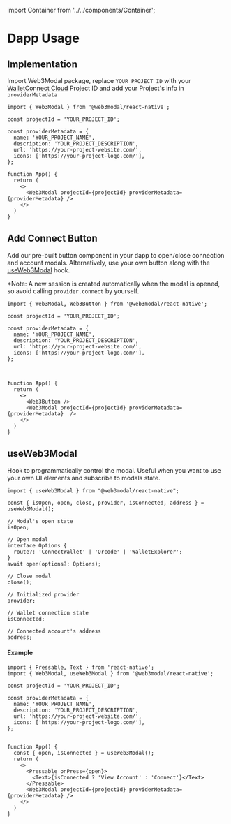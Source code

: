 import Container from '../../components/Container';

# Dapp Usage

## Implementation

Import Web3Modal package, replace `YOUR_PROJECT_ID` with your [WalletConnect Cloud](https://cloud.walletconnect.com/sign-in) Project ID and add your Project's info in `providerMetadata`

```tsx
import { Web3Modal } from '@web3modal/react-native';

const projectId = 'YOUR_PROJECT_ID';

const providerMetadata = {
  name: 'YOUR_PROJECT_NAME',
  description: 'YOUR_PROJECT_DESCRIPTION',
  url: 'https://your-project-website.com/',
  icons: ['https://your-project-logo.com/'],
};

function App() {
  return (
    <>
      <Web3Modal projectId={projectId} providerMetadata={providerMetadata} />
    </>
  )
}
```

## Add Connect Button

Add our pre-built button component in your dapp to open/close connection and account modals. Alternatively, use your own button along with the [useWeb3Modal](#useweb3modal) hook.

*Note: A new session is created automatically when the modal is opened, so avoid calling `provider.connect` by yourself.

```tsx
import { Web3Modal, Web3Button } from '@web3modal/react-native';

const projectId = 'YOUR_PROJECT_ID';

const providerMetadata = {
  name: 'YOUR_PROJECT_NAME',
  description: 'YOUR_PROJECT_DESCRIPTION',
  url: 'https://your-project-website.com/',
  icons: ['https://your-project-logo.com/'],
};



function App() {
  return (
    <>
      <Web3Button />
      <Web3Modal projectId={projectId} providerMetadata={providerMetadata}  />
    </>
  )
}
```

## useWeb3Modal

Hook to programmatically control the modal. Useful when you want to use your own UI elements and subscribe to modals state.

```tsx
import { useWeb3Modal } from "@web3modal/react-native";

const { isOpen, open, close, provider, isConnected, address } = useWeb3Modal();

// Modal's open state
isOpen;

// Open modal
interface Options {
  route?: 'ConnectWallet' | 'Qrcode' | 'WalletExplorer';
}
await open(options?: Options);

// Close modal
close();

// Initialized provider
provider;

// Wallet connection state
isConnected;

// Connected account's address
address;

```
#### Example
```tsx
import { Pressable, Text } from 'react-native';
import { Web3Modal, useWeb3Modal } from '@web3modal/react-native';

const projectId = 'YOUR_PROJECT_ID';

const providerMetadata = {
  name: 'YOUR_PROJECT_NAME',
  description: 'YOUR_PROJECT_DESCRIPTION',
  url: 'https://your-project-website.com/',
  icons: ['https://your-project-logo.com/'],
};


function App() {
  const { open, isConnected } = useWeb3Modal();
  return (
    <>
      <Pressable onPress={open}>
        <Text>{isConnected ? 'View Account' : 'Connect'}</Text>
      </Pressable>
      <Web3Modal projectId={projectId} providerMetadata={providerMetadata} />
    </>
  )
}
```